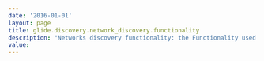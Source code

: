 ```yaml
---
date: '2016-01-01'
layout: page
title: glide.discovery.network_discovery.functionality
description: "Networks discovery functionality: the Functionality used to discover networks. Usually this should be \"SNMP only\"."
value:  
---
```


